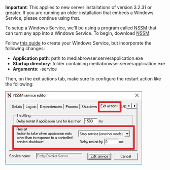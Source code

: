 **Important**: This applies to new server installations of version 3.2.31 or greater. If you are running an older installation that embeds a Windows Service, please continue using that.

To setup a Windows Service, we'll be using a program called [NSSM](http://nssm.cc/) that can turn any app into a Windows Service. To begin, download [NSSM](http://nssm.cc/).

Follow [this guide](http://nssm.cc/usage) to create your Windows Service, but incorporate the following changes:

* **Application path**: path to mediabrowser.serverapplication.exe
* **Startup directory**: folder containing mediabrowser.serverapplication.exe
* **Arguments**: -service

Then, on the exit actions tab, make sure to configure the restart action like the following:

![](images/server/nssm1.jpg)